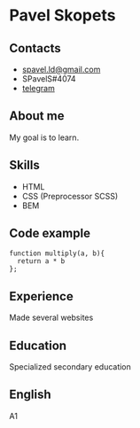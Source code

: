 # Pavel Skopets
## Contacts 
* spavel.ld@gmail.com
* SPavelS#4074
* [telegram](https://t.me/SPashaS "telegram")

## About me
My goal is to learn.

## Skills
* HTML
* CSS (Preprocessor SCSS)
* BEM

## Code example
```
function multiply(a, b){
  return a * b
};
```
## Experience
Made several websites

## Education
Specialized secondary education

## English 
A1